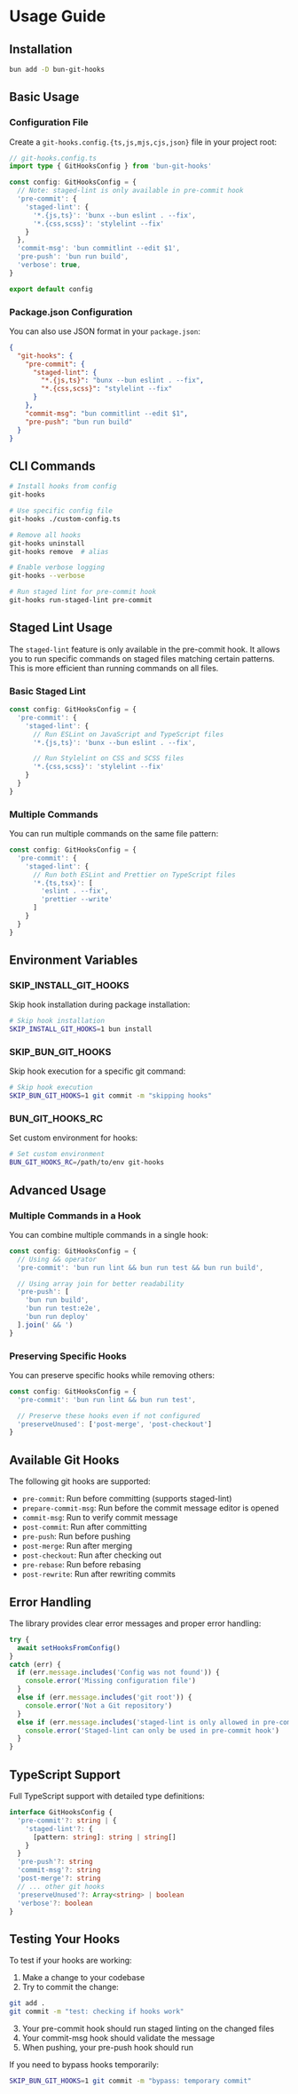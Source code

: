 # Usage Guide

## Installation

```bash
bun add -D bun-git-hooks
```

## Basic Usage

### Configuration File

Create a `git-hooks.config.{ts,js,mjs,cjs,json}` file in your project root:

```ts
// git-hooks.config.ts
import type { GitHooksConfig } from 'bun-git-hooks'

const config: GitHooksConfig = {
  // Note: staged-lint is only available in pre-commit hook
  'pre-commit': {
    'staged-lint': {
      '*.{js,ts}': 'bunx --bun eslint . --fix',
      '*.{css,scss}': 'stylelint --fix'
    }
  },
  'commit-msg': 'bun commitlint --edit $1',
  'pre-push': 'bun run build',
  'verbose': true,
}

export default config
```

### Package.json Configuration

You can also use JSON format in your `package.json`:

```json
{
  "git-hooks": {
    "pre-commit": {
      "staged-lint": {
        "*.{js,ts}": "bunx --bun eslint . --fix",
        "*.{css,scss}": "stylelint --fix"
      }
    },
    "commit-msg": "bun commitlint --edit $1",
    "pre-push": "bun run build"
  }
}
```

## CLI Commands

```bash
# Install hooks from config
git-hooks

# Use specific config file
git-hooks ./custom-config.ts

# Remove all hooks
git-hooks uninstall
git-hooks remove  # alias

# Enable verbose logging
git-hooks --verbose

# Run staged lint for pre-commit hook
git-hooks run-staged-lint pre-commit
```

## Staged Lint Usage

The `staged-lint` feature is only available in the pre-commit hook. It allows you to run specific commands on staged files matching certain patterns. This is more efficient than running commands on all files.

### Basic Staged Lint

```ts
const config: GitHooksConfig = {
  'pre-commit': {
    'staged-lint': {
      // Run ESLint on JavaScript and TypeScript files
      '*.{js,ts}': 'bunx --bun eslint . --fix',

      // Run Stylelint on CSS and SCSS files
      '*.{css,scss}': 'stylelint --fix'
    }
  }
}
```

### Multiple Commands

You can run multiple commands on the same file pattern:

```ts
const config: GitHooksConfig = {
  'pre-commit': {
    'staged-lint': {
      // Run both ESLint and Prettier on TypeScript files
      '*.{ts,tsx}': [
        'eslint . --fix',
        'prettier --write'
      ]
    }
  }
}
```

## Environment Variables

### SKIP_INSTALL_GIT_HOOKS

Skip hook installation during package installation:

```bash
# Skip hook installation
SKIP_INSTALL_GIT_HOOKS=1 bun install
```

### SKIP_BUN_GIT_HOOKS

Skip hook execution for a specific git command:

```bash
# Skip hook execution
SKIP_BUN_GIT_HOOKS=1 git commit -m "skipping hooks"
```

### BUN_GIT_HOOKS_RC

Set custom environment for hooks:

```bash
# Set custom environment
BUN_GIT_HOOKS_RC=/path/to/env git-hooks
```

## Advanced Usage

### Multiple Commands in a Hook

You can combine multiple commands in a single hook:

```ts
const config: GitHooksConfig = {
  // Using && operator
  'pre-commit': 'bun run lint && bun run test && bun run build',

  // Using array join for better readability
  'pre-push': [
    'bun run build',
    'bun run test:e2e',
    'bun run deploy'
  ].join(' && ')
}
```

### Preserving Specific Hooks

You can preserve specific hooks while removing others:

```ts
const config: GitHooksConfig = {
  'pre-commit': 'bun run lint && bun run test',

  // Preserve these hooks even if not configured
  'preserveUnused': ['post-merge', 'post-checkout']
}
```

## Available Git Hooks

The following git hooks are supported:

- `pre-commit`: Run before committing (supports staged-lint)
- `prepare-commit-msg`: Run before the commit message editor is opened
- `commit-msg`: Run to verify commit message
- `post-commit`: Run after committing
- `pre-push`: Run before pushing
- `post-merge`: Run after merging
- `post-checkout`: Run after checking out
- `pre-rebase`: Run before rebasing
- `post-rewrite`: Run after rewriting commits

## Error Handling

The library provides clear error messages and proper error handling:

```ts
try {
  await setHooksFromConfig()
}
catch (err) {
  if (err.message.includes('Config was not found')) {
    console.error('Missing configuration file')
  }
  else if (err.message.includes('git root')) {
    console.error('Not a Git repository')
  }
  else if (err.message.includes('staged-lint is only allowed in pre-commit hook')) {
    console.error('Staged-lint can only be used in pre-commit hook')
  }
}
```

## TypeScript Support

Full TypeScript support with detailed type definitions:

```ts
interface GitHooksConfig {
  'pre-commit'?: string | {
    'staged-lint'?: {
      [pattern: string]: string | string[]
    }
  }
  'pre-push'?: string
  'commit-msg'?: string
  'post-merge'?: string
  // ... other git hooks
  'preserveUnused'?: Array<string> | boolean
  'verbose'?: boolean
}
```

## Testing Your Hooks

To test if your hooks are working:

1. Make a change to your codebase
2. Try to commit the change:

```bash
git add .
git commit -m "test: checking if hooks work"
```

3. Your pre-commit hook should run staged linting on the changed files
4. Your commit-msg hook should validate the message
5. When pushing, your pre-push hook should run

If you need to bypass hooks temporarily:

```bash
SKIP_BUN_GIT_HOOKS=1 git commit -m "bypass: temporary commit"
```
